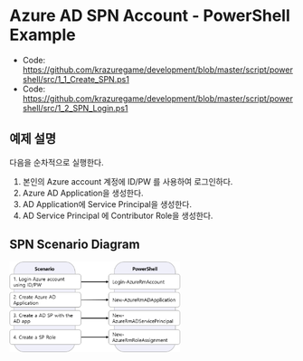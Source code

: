 # Azure AD SPN Account - PowerShell Example

* Code: https://github.com/krazuregame/development/blob/master/script/powershell/src/1_1_Create_SPN.ps1
* Code: https://github.com/krazuregame/development/blob/master/script/powershell/src/1_2_SPN_Login.ps1

## 예제 설명
다음을 순차적으로 실행한다.

1. 본인의 Azure account 계정에  ID/PW 를 사용하여 로그인하다.
2. Azure AD Application을 생성한다. 
3. AD Application에 Service Principal을 생성한다.
4. AD Service Principal 에 Contributor Role을 생성한다. 

## SPN Scenario Diagram
<img src="../../../images/SPN.png" width="60%" height="60%">

